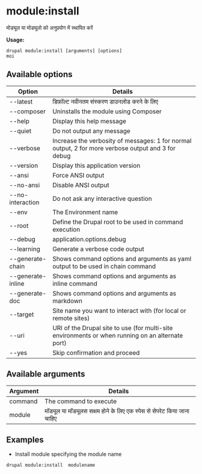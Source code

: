 # module:install
मोड्यूल या मोड्यूलो को अनुप्रयोग में स्थापित करें

**Usage:**
```
drupal module:install [arguments] [options]
moi
```

## Available options
Option | Details
-------|-------------
--latest | डिफ़ॉल्ट नवीनतम संस्करण डाउनलोड करने के लिए
--composer | Uninstalls the module using Composer
--help | Display this help message
--quiet | Do not output any message
--verbose | Increase the verbosity of messages: 1 for normal output, 2 for more verbose output and 3 for debug
--version | Display this application version
--ansi | Force ANSI output
--no-ansi | Disable ANSI output
--no-interaction | Do not ask any interactive question
--env | The Environment name
--root | Define the Drupal root to be used in command execution
--debug | application.options.debug
--learning | Generate a verbose code output
--generate-chain | Shows command options and arguments as yaml output to be used in chain command
--generate-inline | Shows command options and arguments as inline command
--generate-doc | Shows command options and arguments as markdown
--target | Site name you want to interact with (for local or remote sites)
--uri | URI of the Drupal site to use (for multi-site environments or when running on an alternate port)
--yes | Skip confirmation and proceed

## Available arguments
Argument | Details
---------|-------------
command | The command to execute
module | मॉड्यूल या मॉड्यूलस सक्षम होने के लिए एक स्पेस से सेपरेट किया जाना चाहिए

## Examples
* Install module specifying the module name
```
drupal module:install  modulename
```
